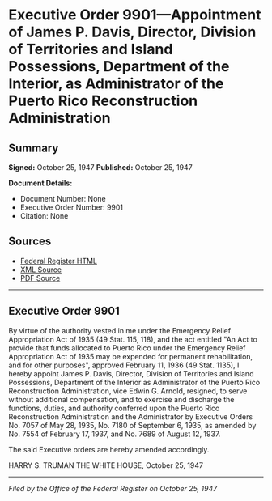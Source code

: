 # Executive Order 9901—Appointment of James P. Davis, Director, Division of Territories and Island Possessions, Department of the Interior, as Administrator of the Puerto Rico Reconstruction Administration

## Summary

**Signed:** October 25, 1947
**Published:** October 25, 1947

**Document Details:**
- Document Number: None
- Executive Order Number: 9901
- Citation: None

## Sources
- [Federal Register HTML](https://www.presidency.ucsb.edu/documents/executive-order-9901-appointment-james-p-davis-director-division-territories-and-island)
- [XML Source](None)
- [PDF Source](None)

---

## Executive Order 9901

By virtue of the authority vested in me under the Emergency Relief Appropriation Act of 1935 (49 Stat. 115, 118), and the act entitled "An Act to provide that funds allocated to Puerto Rico under the Emergency Relief Appropriation Act of 1935 may be expended for permanent rehabilitation, and for other purposes", approved February 11, 1936 (49 Stat. 1135), I hereby appoint James P. Davis, Director, Division of Territories and Island Possessions, Department of the Interior as Administrator of the Puerto Rico Reconstruction Administration, vice Edwin G. Arnold, resigned, to serve without additional compensation, and to exercise and discharge the functions, duties, and authority conferred upon the Puerto Rico Reconstruction Administration and the Administrator by Executive Orders No. 7057 of May 28, 1935, No. 7180 of September 6, 1935, as amended by No. 7554 of February 17, 1937, and No. 7689 of August 12, 1937.

The said Executive orders are hereby amended accordingly.

HARRY S. TRUMAN
THE WHITE HOUSE,
October 25, 1947

---

*Filed by the Office of the Federal Register on October 25, 1947*
